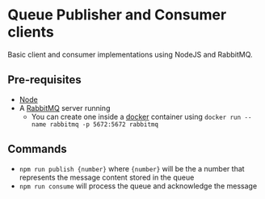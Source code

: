 # Queue Publisher and Consumer clients

Basic client and consumer implementations using NodeJS and RabbitMQ.

## Pre-requisites

- [Node](https://nodejs.org/es)
- A [RabbitMQ](https://www.rabbitmq.com) server running
  - You can create one inside a [docker](https://www.docker.com) container using `docker run --name rabbitmq -p 5672:5672 rabbitmq`

## Commands

- `npm run publish {number}` where `{number}` will be the a number that represents the message content stored in the queue
- `npm run consume` will process the queue and acknowledge the message
